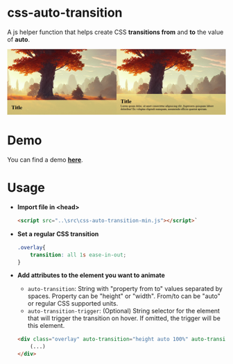 # css-auto-transition
A js helper function that helps create CSS **transitions from**  and **to** the value of **auto**.


![alt text](https://raw.githubusercontent.com/DanielProp/css-auto-transition/main/example/example.gif)

# Demo 

You can find a demo [**here**](https://danielprop.github.io/css-auto-transition/).

# Usage

* **Import file in \<head\>**

    ```html 
    <script src="..\src\css-auto-transition-min.js"></script>`
    ```
* **Set a regular CSS transition**
    ```css
    .overlay{
        transition: all 1s ease-in-out;
    }
    ```
* **Add attributes to the element you want to animate**
    * `auto-transition`: String with "property from to" values separated by spaces. Property can be "height" or "width". From/to can be "auto" or regular CSS supported units.
    * `auto-transition-trigger`: (Optional) String selector for the element that will trigger the transition on hover. If omitted, the trigger will be this element.
    ```html
    <div class="overlay" auto-transition="height auto 100%" auto-transition-trigger="#fromAuto">
        (...)
    </div>
    ```


